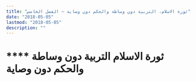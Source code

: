 ```yaml
---
title: "ثورة الاسلام، التربية دون وساطة والحكم دون وصاية – الفصل الخامس"
date: "2018-05-05"
lastmod: "2018-05-05"
description: ""
---
```

# **** **ثورة الاسلام** التربية دون وساطة والحكم دون وصاية

###